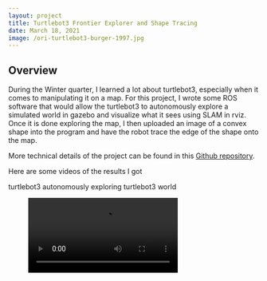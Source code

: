 ```yaml
---
layout: project
title: Turtlebot3 Frontier Explorer and Shape Tracing
date: March 18, 2021
image: /ori-turtlebot3-burger-1997.jpg
---
```


## Overview

During the Winter quarter, I learned a lot about turtlebot3, especially when it comes to manipulating it on a map.  For this project, I wrote some ROS software that would allow the turtlebot3 to autonomously explore a simulated world in gazebo and visualize what it sees using SLAM in rviz.  Once it is done exploring the map, I then uploaded an image of a convex shape into the program and have the robot trace the edge of the shape onto the map.

More technical details of the project can be found in this <a href="https://github.com/chen2156/MSRWinterProject2021">Github repository</a>.

Here are some videos of the results I got

turtlebot3 autonomously exploring turtlebot3 world

<figure class="video_container">
  <video controls="true" allowfullscreen="true" poster="" max-width: 100%>
    <source src="/EX6frontierExplorerforturtlebot3world.mp4" type="video/mp4"/>
  </video>
</figure>
